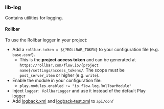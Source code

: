 ### lib-log

Contains utilities for logging.


#### Rollbar
To use the Rollbar logger in your project:

  - Add a `rollbar.token = ${?ROLLBAR_TOKEN}` to your configuration file (e.g. `base.conf`).
    - This is the **project access token** and can be generated at `https://rollbar.com/flow.io/{project name}/settings/access_tokens/`. The scope must be `post_server_item` or higher (e.g. `write`).
  - Enable the module in your configuration file:
    - `play.modules.enabled += "io.flow.log.RollbarModule"`
  - Inject `logger: RollbarLogger` and use it instead of the default Play logger
  - Add [logback.xml](https://github.com/flowcommerce/content/blob/master/api/conf/logback.xml) and [logback-test.xml](https://github.com/flowcommerce/content/blob/master/api/conf/logback-test.xml) to `api/conf`